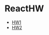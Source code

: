 # ReactHW
- [HW1](https://viktarprof.github.io/ReactHW/HW1(react_velozar)/myapp)
- [HW2](https://viktarprof.github.io/ReactHW/HW2(react_card))

